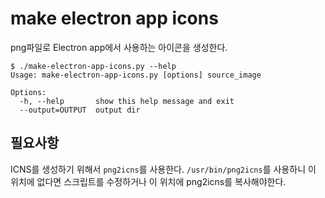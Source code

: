 # make electron app icons

png파일로 Electron app에서 사용하는 아이콘을 생성한다.

```
$ ./make-electron-app-icons.py --help
Usage: make-electron-app-icons.py [options] source_image

Options:
  -h, --help       show this help message and exit
  --output=OUTPUT  output dir

```

## 필요사항

ICNS를 생성하기 위해서 `png2icns`를 사용한다. `/usr/bin/png2icns`를 사용하니 이 위치에 없다면 스크립트를 수정하거나 이 위치에 png2icns를 복사해야한다.
